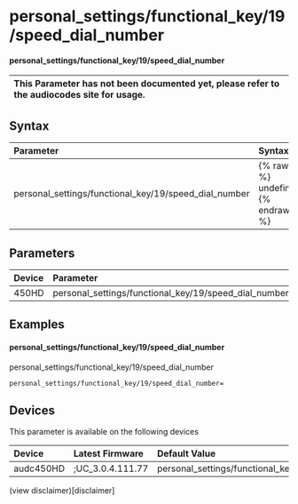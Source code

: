 ﻿---
description: personal_settings/functional_key/19/speed_dial_number
search: false
---

# personal_settings/functional_key/19/speed_dial_number

#### personal_settings/functional_key/19/speed_dial_number


| This Parameter has not been documented yet, please refer to the audiocodes site for usage.  |
| :--- |

## Syntax
| Parameter | Syntax |
| :--- | :--- |
|personal_settings/functional_key/19/speed_dial_number | {% raw %} undefined {% endraw %} |

## Parameters
|Device|Parameter|value|Description|
|:---|:---|:---|:---|
| 450HD | personal_settings/functional_key/19/speed_dial_number |  |  |

## Examples
#### personal_settings/functional_key/19/speed_dial_number

personal_settings/functional_key/19/speed_dial_number

```
personal_settings/functional_key/19/speed_dial_number=
```

## Devices
This parameter is available on the following devices

| Device | Latest Firmware | Default Value |
|:---|:---|:---|
| audc450HD | ;UC_3.0.4.111.77 | personal_settings/functional_key/19/speed_dial_number= 

(view disclaimer)[disclaimer]
